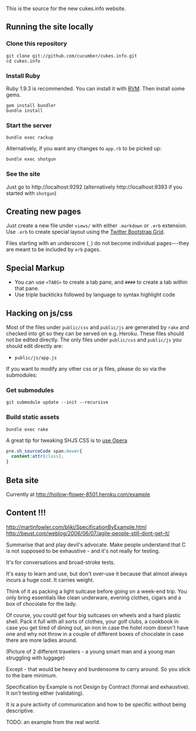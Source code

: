 This is the source for the new cukes.info website.

## Running the site locally

### Clone this repository

    git clone git://github.com/cucumber/cukes.info.git
    cd cukes.info

### Install Ruby

Ruby 1.9.3 is recommended. You can install it with [RVM](http://rvm.io/). Then install some gems.

    gem install bundler
    bundle install

### Start the server

    bundle exec rackup

Alternatively, if you want any changes to `app.rb` to be picked up:

    bundle exec shotgun

### See the site

Just go to http://localhost:9292 (alternatively http://localhost:9393 if you started with `shotgun`)

## Creating new pages

Just create a new file under `views/` with either `.markdown` or `.erb` extension. Use `.erb` to create special layout using the 
[Twitter Bootstrap Grid](http://twitter.github.com/bootstrap/scaffolding.html).

Files starting with an underscore (`_`) do not become individual pages---they are meant to be included by `erb` pages.

## Special Markup

* You can use `<TABS>` to create a tab pane, and `####` to create a tab within that pane.
* Use triple backticks followed by language to syntax highlight code

## Hacking on js/css

Most of the files under `public/css` and `public/js` are generated by `rake` and checked into git so they can be served on e.g. Heroku. These files should not be edited
directly. The only files under `public/css` and `public/js` you should edit directly are:

* `public/js/app.js`

If you want to modify any other css or js files, please do so via the submodules:

### Get submodules

    git submodule update --init --recursive

### Build static assets

    bundle exec rake

A great tip for tweaking SHJS CSS is to [use Opera](http://kaioa.com/node/7)

```css
pre.sh_sourceCode span:hover{
  content:attr(class);
}
``` 

## Beta site

Currently at http://hollow-flower-8501.heroku.com/example

## Content !!!

http://martinfowler.com/bliki/SpecificationByExample.html
http://beust.com/weblog/2006/06/07/agile-people-still-dont-get-it/

Summarise that and play devil's advocate. Make people understand that C is not supposed
to be exhaustive - and it's not really for testing.

It's for conversations and broad-stroke tests.

It's easy to learn and use, but don't over-use it because that almost always incurs a huge cost. It carries weight.

Think of it as packing a light suitcase before going on a week-end trip. You only bring essentials like clean underware, evening clothes, cigars and a box of chocolate for the lady.

Of course, you could get four big suitcases on wheels and a hard plastic shell. Pack it full with all sorts of clothes, your golf clubs, a cookbook in case you get tired of dining out, an iron in case the hotel room doesn't have one and why not throw in a couple of different boxes of chocolate in case there are more ladies around.

(Picture of 2 different travelers - a young smart man and a young man struggling with luggage)

Except - that would be heavy and burdensome to carry around. So you stick to the bare minimum. 

Specification by Example is not Design by Contract (formal and exhaustive). It isn't testing either (validating).

It is a pure activity of communication and how to be specific without being descriptive.

TODO: an example from the real world.

